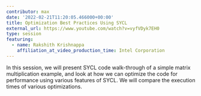 ```yaml
---
contributor: max
date: '2022-02-21T11:20:05.466000+00:00'
title: Optimization Best Practices Using SYCL
external_url: https://www.youtube.com/watch?v=vyfVDyk7EH0
type: session
featuring:
  - name: Rakshith Krishnappa
    affiliation_at_video_production_time: Intel Corporation
---
```


In this session, we will present SYCL code walk-through of a simple matrix multiplication example, and look at how we
can optimize the code for performance using various features of SYCL. We will compare the execution times of various
optimizations.
